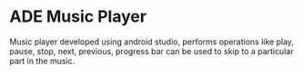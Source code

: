 # ADE Music Player
Music player developed using android studio, performs operations like play, pause, stop, next, previous, progress bar can be used to skip to a particular part in the music.

